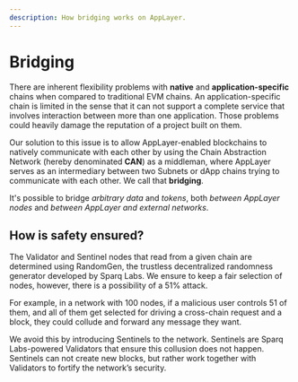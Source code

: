```yaml
---
description: How bridging works on AppLayer.
---
```


# Bridging

There are inherent flexibility problems with **native** and **application-specific** chains when compared to traditional EVM chains. An application-specific chain is limited in the sense that it can not support a complete service that involves interaction between more than one application. Those problems could heavily damage the reputation of a project built on them.

Our solution to this issue is to allow AppLayer-enabled blockchains to natively communicate with each other by using the Chain Abstraction Network (hereby denominated **CAN**) as a middleman, where AppLayer serves as an intermediary between two Subnets or dApp chains trying to communicate with each other. We call that **bridging**.

It's possible to bridge *arbitrary data* and *tokens*, both *between AppLayer nodes* and *between AppLayer and external networks*.

## How is safety ensured?

The Validator and Sentinel nodes that read from a given chain are determined using RandomGen, the trustless decentralized randomness generator developed by Sparq Labs. We ensure to keep a fair selection of nodes, however, there is a possibility of a 51% attack.

For example, in a network with 100 nodes, if a malicious user controls 51 of them, and all of them get selected for driving a cross-chain request and a block, they could collude and forward any message they want.

We avoid this by introducing Sentinels to the network. Sentinels are Sparq Labs-powered Validators that ensure this collusion does not happen. Sentinels can not create new blocks, but rather work together with Validators to fortify the network’s security.
